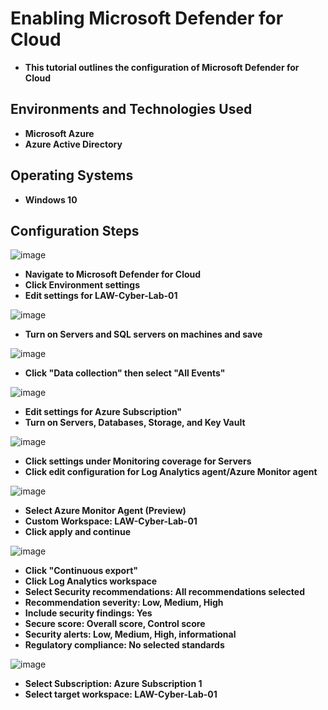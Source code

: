 <h1>Enabling Microsoft Defender for Cloud</h1>

- <b>This tutorial outlines the configuration of Microsoft Defender for Cloud</b>

<h2>Environments and Technologies Used</h2>

- <b>Microsoft Azure</b> 
- <b>Azure Active Directory</b>

<h2>Operating Systems</h2>

- <b>Windows 10</b>


<h2>Configuration Steps</h2>

![image](https://github.com/user-attachments/assets/88c44155-ae89-47db-8e1c-1f14fabd3514)
- <b>Navigate to Microsoft Defender for Cloud</b>
- <b>Click Environment settings</b>
- <b>Edit settings for LAW-Cyber-Lab-01</b>

![image](https://github.com/user-attachments/assets/ba56e4bd-6422-488b-b200-1fbbd7161bd7)
- <b>Turn on Servers and SQL servers on machines and save</b>

![image](https://github.com/user-attachments/assets/5a5b6445-7112-46e8-a9c3-2d63a2431193)
- <b>Click "Data collection" then select "All Events"</b>

![image](https://github.com/user-attachments/assets/873cce07-ebf2-4cdd-a3b9-c3a6aaa6fbe5)
- <b>Edit settings for Azure Subscription"</b>
- <b>Turn on Servers, Databases, Storage, and Key Vault</b>

![image](https://github.com/user-attachments/assets/eb3dbaba-c919-428b-97d7-e33cf6c3cd44)
- <b>Click settings under Monitoring coverage for Servers</b>
- <b>Click edit configuration for Log Analytics agent/Azure Monitor agent</b>

![image](https://github.com/user-attachments/assets/bc8cad7f-54d5-484c-9005-5f87ef9d42d8)
- <b>Select Azure Monitor Agent (Preview)</b>
- <b>Custom Workspace: LAW-Cyber-Lab-01</b>
- <b>Click apply and continue</b>

![image](https://github.com/user-attachments/assets/bcb0edfe-f939-458b-9344-d48130638449)
- <b>Click "Continuous export"</b>
- <b>Click Log Analytics workspace</b>
- <b>Select Security recommendations: All recommendations selected</b>
- <b>Recommendation severity: Low, Medium, High</b>
- <b>Include security findings: Yes</b>
- <b>Secure score: Overall score, Control score</b>
- <b>Security alerts: Low, Medium, High, informational</b>
- <b>Regulatory compliance: No selected standards</b>

![image](https://github.com/user-attachments/assets/ee09484c-2cbb-49e5-af4a-8d52c13a2465)
- <b>Select Subscription: Azure Subscription 1</b>
- <b>Select target workspace: LAW-Cyber-Lab-01</b>



